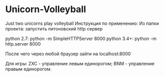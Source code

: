 # Unicorn-Volleyball
Just two unicorns play volleyball
Инструкция по применению: 
Из папки проекта:
запустить питоновский http сервер

python 2.7: python -m SimpleHTTPServer 8000 
python 3.4+: python -m http.server 8000

После чего через любой браузер зайти на localhost:8000 

Для игры: ZXC - управление левым единорогом; BNM - управление правым единорогом. 
